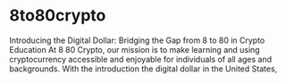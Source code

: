 # 8to80crypto
Introducing the Digital Dollar: Bridging the Gap from 8 to 80 in Crypto Education  At 8 80 Crypto, our mission is to make learning and using cryptocurrency accessible and enjoyable for individuals of all ages and backgrounds. With the introduction the digital dollar in the United States, 
